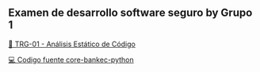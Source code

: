 Examen de desarrollo software seguro by Grupo 1
---
[📄 TRG-01 - Análisis Estático de Código](https://github.com/kelly-sangoluisa/ExamenSeguro/blob/main/TRG-01-AnalisisEstaticoCodigo-Grupo1.pdf)


[💻 Codigo fuente core-bankec-python](https://github.com/kelly-sangoluisa/ExamenSeguro/tree/main/core-bankec-python)
